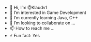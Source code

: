 - 👋 Hi, I’m @Klaudv1
- 👀 I’m interested in Game Development
- 🌱 I’m currently learning Java, C++
- 💞️ I’m looking to collaborate on ...
- 📫 How to reach me ...
- ⚡ Fun fact: Yes

<!---
Klaudv1/Klaudv1 is a ✨ special ✨ repository because its `README.md` (this file) appears on your GitHub profile.
You can click the Preview link to take a look at your changes.
--->
